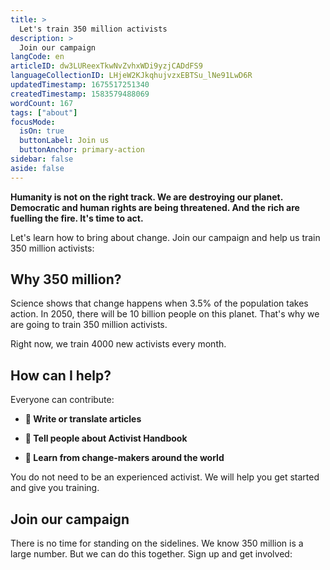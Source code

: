 ```yaml
---
title: >
  Let's train 350 million activists
description: >
  Join our campaign
langCode: en
articleID: dw3LUReexTkwNvZvhxWDi9yzjCADdFS9
languageCollectionID: LHjeW2KJkqhujvzxEBTSu_lNe91LwD6R
updatedTimestamp: 1675517251340
createdTimestamp: 1583579488069
wordCount: 167
tags: ["about"]
focusMode: 
  isOn: true
  buttonLabel: Join us
  buttonAnchor: primary-action
sidebar: false
aside: false
---
```


**Humanity is not on the right track. We are destroying our planet. Democratic and human rights are being threatened. And the rich are fuelling the fire. It's time to act.**

Let's learn how to bring about change. Join our campaign and help us train 350 million activists:

<action-button buttonanchor="primary-action" buttonlabel="Join the campaign"></action-button>

## **Why 350 million?**

Science shows that change happens when 3.5% of the population takes action. In 2050, there will be 10 billion people on this planet. That's why we are going to train 350 million activists.

Right now, we train 4000 new activists every month.

## **How can I help?**

Everyone can contribute:

-   **📝 Write or translate articles**
    
-   **📢 Tell people about Activist Handbook**
    
-   **💬 Learn from change-makers around the world**
    

You do not need to be an experienced activist. We will help you get started and give you training.

<action-signup tags="newsletter,350-campaign" redirect="/next-steps/signup-350-campaign" buttonlabel="Join the campaign"><h2>Join our campaign</h2><p>There is no time for standing on the sidelines. We know 350 million is a large number. But we can do this together. Sign up and get involved:</p></action-signup>
